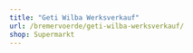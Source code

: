 ```yaml
---
title: "Geti Wilba Werksverkauf"
url: /bremervoerde/geti-wilba-werksverkauf/
shop: Supermarkt
---
```

